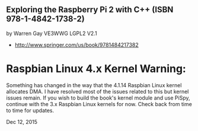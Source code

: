 ## Exploring the Raspberry Pi 2 with C++ (ISBN 978-1-4842-1738-2)

by Warren Gay VE3WWG
LGPL2 V2.1

 * http://www.springer.com/us/book/9781484217382

# Raspbian Linux 4.x Kernel Warning:

Something has changed in the way that the 4.1.14 Raspbian Linux kernel allocates DMA. I have resolved most of the issues related to this but kernel issues remain. If you wish to build the book's kernel module and use PiSpy, continue with the 3.x Raspbian Linux kernels for now. Check back from time to time for updates.

Dec 12, 2015
